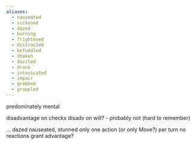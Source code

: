 ```yaml
---
aliases:
  - nauseated
  - sickened
  - dazed
  - burning
  - frightened
  - distracted
  - befuddled
  - shaken
  - dazzled
  - drunk
  - intoxicated
  - impair
  - grabbed
  - grappled
---
```

predominately mental

disadvantage on checks
disadv on will? - probably not (hard to remember)


...
dazed
nauseated, stunned
only one action (or only Move?) per turn
no reactions
grant advantage? 
